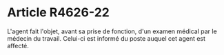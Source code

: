 # Article R4626-22

  
L'agent fait l'objet, avant sa prise de fonction, d'un examen médical par le médecin du travail. Celui-ci est informé du poste auquel cet agent est affecté.